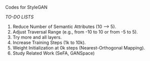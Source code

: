 Codes for StyleGAN


*TO-DO LISTS*

1. Reduce Number of Semantic Attributes (10 --> 5).
2. Adjust Traversal Range (e.g., from -10 to 10 or from -5 to 5).
3. Try more and all layers.
4. Increase Training Steps (1k to 10k).
5. Weight Initialization at 0k steps (Nearest-Orthogonal Mapping).
6. Study Related Work (SeFA, GANSpace)
